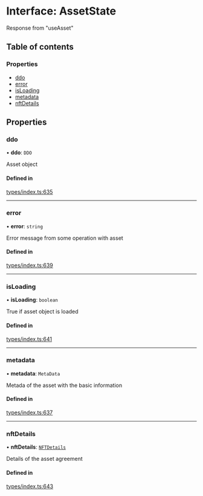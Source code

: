 # Interface: AssetState

Response from "useAsset"

## Table of contents

### Properties

- [ddo](AssetState.md#ddo)
- [error](AssetState.md#error)
- [isLoading](AssetState.md#isloading)
- [metadata](AssetState.md#metadata)
- [nftDetails](AssetState.md#nftdetails)

## Properties

### ddo

• **ddo**: `DDO`

Asset object

#### Defined in

[types/index.ts:635](https://github.com/nevermined-io/components-catalog/blob/92824c5/lib/src/types/index.ts#L635)

___

### error

• **error**: `string`

Error message from some operation with asset

#### Defined in

[types/index.ts:639](https://github.com/nevermined-io/components-catalog/blob/92824c5/lib/src/types/index.ts#L639)

___

### isLoading

• **isLoading**: `boolean`

True if asset object is loaded

#### Defined in

[types/index.ts:641](https://github.com/nevermined-io/components-catalog/blob/92824c5/lib/src/types/index.ts#L641)

___

### metadata

• **metadata**: `MetaData`

Metada of the asset with the basic information

#### Defined in

[types/index.ts:637](https://github.com/nevermined-io/components-catalog/blob/92824c5/lib/src/types/index.ts#L637)

___

### nftDetails

• **nftDetails**: [`NFTDetails`](NFTDetails.md)

Details of the asset agreement

#### Defined in

[types/index.ts:643](https://github.com/nevermined-io/components-catalog/blob/92824c5/lib/src/types/index.ts#L643)
